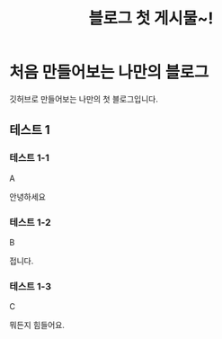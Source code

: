 ﻿---
layout: posts
permalink: /splash-page/
categories:
  - tutorial
tags:
  - test
title : "블로그 첫 게시물~!"
toc: true
pagination:
  enabled: true
search: true 
---

# 처음 만들어보는 나만의 블로그
깃허브로 만들어보는 나만의 첫 블로그입니다.


## 테스트 1 

### 테스트 1-1
A

안녕하세요



### 테스트 1-2
B


접니다.



### 테스트 1-3 
C


뭐든지 힘들어요.



